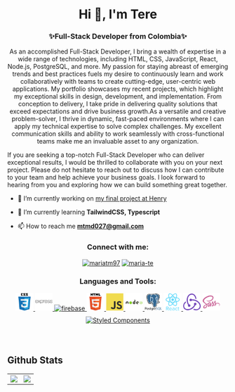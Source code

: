 <h1 align="center">Hi 👋, I'm Tere</h1>
<h3 align="center">✨Full-Stack Developer from Colombia✨</h3>

<p align="center">As an accomplished Full-Stack Developer, I bring a wealth of expertise in a wide range of technologies, including HTML, CSS, JavaScript, React, Node.js, PostgreSQL, and more. My passion for staying abreast of emerging trends and best practices fuels my desire to continuously learn and work collaboratively with teams to create cutting-edge, user-centric web applications. My portfolio showcases my recent projects, which highlight my exceptional skills in design, development, and implementation. From conception to delivery, I take pride in delivering quality solutions that exceed expectations and drive business growth.As a versatile and creative problem-solver, I thrive in dynamic, fast-paced environments where I can apply my technical expertise to solve complex challenges. My excellent communication skills and ability to work seamlessly with cross-functional teams make me an invaluable asset to any organization.

If you are seeking a top-notch Full-Stack Developer who can deliver exceptional results, I would be thrilled to collaborate with you on your next project. Please do not hesitate to reach out to discuss how I can contribute to your team and help achieve your business goals. I look forward to hearing from you and exploring how we can build something great together.</p>

- 🔭 I’m currently working on [my final project at Henry](https://github.com/sergioare/CodeAdvisor)

- 🌱 I’m currently learning **TailwindCSS, Typescript**

- 📫 How to reach me **mtmd027@gmail.com**

<h3 align="center">Connect with me:</h3>
<p align="center">
<a href="https://codepen.io/mariatm97" target="blank"><img align="center" src="https://raw.githubusercontent.com/rahuldkjain/github-profile-readme-generator/master/src/images/icons/Social/codepen.svg" alt="mariatm97" height="30" width="40" /></a>
<a href="https://linkedin.com/in/mariatm97" target="blank"><img align="center" src="https://raw.githubusercontent.com/rahuldkjain/github-profile-readme-generator/master/src/images/icons/Social/linked-in-alt.svg" alt="maria-te" height="30" width="40" /></a>
</p>

<h3 align="center">Languages and Tools:</h3>
<p align="center"> <a href="https://www.w3schools.com/css/" target="_blank" rel="noreferrer"> <img src="https://raw.githubusercontent.com/devicons/devicon/master/icons/css3/css3-original-wordmark.svg" alt="css3" width="40" height="40"/> </a> <a href="https://expressjs.com" target="_blank" rel="noreferrer"> <img src="https://raw.githubusercontent.com/devicons/devicon/master/icons/express/express-original-wordmark.svg" alt="express" width="40" height="40"/> </a> <a href="https://firebase.google.com/" target="_blank" rel="noreferrer"> <img src="https://www.vectorlogo.zone/logos/firebase/firebase-icon.svg" alt="firebase" width="40" height="40"/> </a> <a href="https://www.w3.org/html/" target="_blank" rel="noreferrer"> <img src="https://raw.githubusercontent.com/devicons/devicon/master/icons/html5/html5-original-wordmark.svg" alt="html5" width="40" height="40"/> </a> <a href="https://developer.mozilla.org/en-US/docs/Web/JavaScript" target="_blank" rel="noreferrer"> <img src="https://raw.githubusercontent.com/devicons/devicon/master/icons/javascript/javascript-original.svg" alt="javascript" width="40" height="40"/> </a> <a href="https://nodejs.org" target="_blank" rel="noreferrer"> <img src="https://raw.githubusercontent.com/devicons/devicon/master/icons/nodejs/nodejs-original-wordmark.svg" alt="nodejs" width="40" height="40"/> </a> <a href="https://www.postgresql.org" target="_blank" rel="noreferrer"> <img src="https://raw.githubusercontent.com/devicons/devicon/master/icons/postgresql/postgresql-original-wordmark.svg" alt="postgresql" width="40" height="40"/> </a> <a href="https://reactjs.org/" target="_blank" rel="noreferrer"> <img src="https://raw.githubusercontent.com/devicons/devicon/master/icons/react/react-original-wordmark.svg" alt="react" width="40" height="40"/> </a> <a href="https://redux.js.org" target="_blank" rel="noreferrer"> <img src="https://raw.githubusercontent.com/devicons/devicon/master/icons/redux/redux-original.svg" alt="redux" width="40" height="40"/> </a> <a href="https://sass-lang.com" target="_blank" rel="noreferrer"> <img src="https://raw.githubusercontent.com/devicons/devicon/master/icons/sass/sass-original.svg" alt="sass" width="40" height="40"/> </a> <a href="https://styled-components.com/" target="_blank"><img style="margin: 10px" src="https://profilinator.rishav.dev/skills-assets/styled-components.png" alt="Styled Components" height="50" /></a>   </p>
<br/>  


## Github Stats  
<table><tr><td valign="top" width="50%">
  
<div align="center"><img src="https://github-readme-stats.vercel.app/api?username=mariatm97&show_icons=true&count_private=true&hide_border=true" align="center" style="width: 100%"/></div>  

</td><td valign="top" width="50%">

<div align="center"><img src="https://github-readme-stats.vercel.app/api/top-langs/?username=mariatm97&hide_border=true&layout=compact" align="center" style="width: 100%" //></div>  
  
</td></tr></table>

<br/>  

<br/> 

<br/> 
